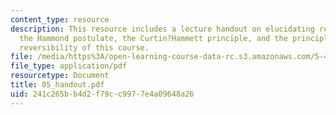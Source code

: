 ```yaml
---
content_type: resource
description: This resource includes a lecture handout on elucidating reaction mechanisms,
  the Hammond postulate, the Curtin?Hammett principle, and the principle of microscopic
  reversibility of this course.
file: /media/https%3A/open-learning-course-data-rc.s3.amazonaws.com/5-43-advanced-organic-chemistry-spring-2007/241c265bb4d2f79cc9977e4a09648a26_05_handout.pdf
file_type: application/pdf
resourcetype: Document
title: 05_handout.pdf
uid: 241c265b-b4d2-f79c-c997-7e4a09648a26
---
```

